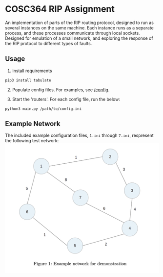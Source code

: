 # COSC364 RIP Assignment
An implementation of parts of the RIP routing protocol, designed to run as several
instances on the same machine. Each instance runs as a separate process, and these
processes communicate through local sockets. Designed for emulation of a small network,
and exploring the response of the RIP protocol to different types of faults.

## Usage
1. Install requirements
```bash
pip3 install tabulate
```
2. Populate config files. For examples, see [/config](config).

3. Start the 'routers'. For each config file, run the below: 
```python3
python3 main.py /path/to/config.ini
```

## Example Network
The included example configuration files, ``1.ini`` through ``7.ini``, respresent the following test network: 
![network diagram](example_network.png)